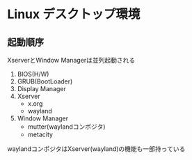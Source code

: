 # Linux デスクトップ環境

## 起動順序

XserverとWindow Managerは並列起動される

1. BIOS(H/W)
1. GRUB(BootLoader)
1. Display Manager
1. Xserver
   - x.org
   - wayland
1. Window Manager
   - mutter(waylandコンポジタ)
   - metacity

waylandコンポジタはXserver(wayland)の機能も一部持っている